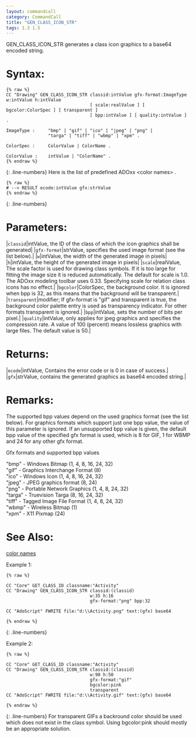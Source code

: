 ```yaml
---
layout: commandcall
category: CommandCall
title: "GEN_CLASS_ICON_STR"
tags: 1.3 1.5
---
```


GEN_CLASS_ICON_STR generates a class icon graphics to a base64 encoded string.

# Syntax:  

```adoscript
{% raw %}
CC "Drawing" GEN_CLASS_ICON_STR	classid:intValue gfx-format:ImageType w:intValue h:intValue
								[ scale:realValue ] [ bgcolor:ColorSpec ] [ transparent ]
								[ bpp:intValue ] [ quality:intValue ]  .

ImageType :		"bmp" | "gif" | "ico" | "jpeg" | "png" |
				"targa" | "tiff" | "wbmp" | "xpm" .

ColorSpec :		ColorValue | ColorName .

ColorValue :	intValue | "ColorName" .
{% endraw %}
```
{: .line-numbers}
Here is the list of predefined ADOxx &lt;color names&gt; .

```adoscript
{% raw %}
# --> RESULT ecode:intValue gfx:strValue 
{% endraw %}
```
{: .line-numbers}

# Parameters:  

|`classid`|intValue, the ID of the class of which the icon graphics shall be generated|
|`gfx-format`|strValue, specifies the used image format (see the list below).|
|`w`|intValue, the width of the generated image in pixels|
|`h`|intValue, the height of the generated image in pixels|
|`scale`|realValue, The scale factor is used for drawing class symbols. If it is too large for fitting the image size it is reduced automatically. The default for scale is 1.0. The ADOxx modeling toolbar uses 0.33. Specifying scale for relation class icons has no effect.|
|`bgcolor`|ColorSpec, the background color. It is ignored when bpp is 32, as this means that the background will be transparent.|
|`transparent`|modifier; If gfx-format is "gif" and transparent is true, the background color palette entry is used as transparency indicator. For other formats transparent is ignored.|
|`bpp`|intValue, sets the number of bits per pixel.|
|`quality`|intValue, only applies for jpeg graphics and specifies the compression rate. A value of 100 (percent) means lossless graphics with large files. The default value is 50.|

# Returns:  

|`ecode`|intValue, Contains the error code or is 0 in case of success.|
|`gfx`|strValue, contains the generated graphics as base64 encoded string.|

# Remarks:

The supported bpp values depend on the used graphics format (see the list below). For graphics formats which support just one bpp value, the value of this parameter is ignored. If an unsupported bpp value is given, the default bpp value of the specified gfx format is used, which is 8 for GIF, 1 for WBMP and 24 for any other gfx format.

Gfx formats and supported bpp values

"bmp" - Windows Bitmap (1, 4, 8, 16, 24, 32)  
"gif" - Graphics Interchange Format (8)  
"ico" - Windows Icon (1, 4, 8, 16, 24, 32)  
"jpeg" - JPEG graphics format (8, 24)  
"png" - Portable Network Graphics (1, 4, 8, 24, 32)  
"targa" - Truevision Targa (8, 16, 24, 32)  
"tiff" - Tagged Image File Format (1, 4, 8, 24, 32)  
"wbmp" - Wireless Bitmap (1)  
"xpm" - X11 Pixmap (24)

# See Also:  

[color names](color_names.html "color names")  


Example 1:

```adoscript
{% raw %}

CC "Core" GET_CLASS_ID classname:"Activity"
CC "Drawing" GEN_CLASS_ICON_STR classid:(classid)
								w:35 h:16 
								gfx-format:"png" bpp:32
								
CC "AdoScript" FWRITE file:"d:\\Activity.png" text:(gfx) base64

{% endraw %}
```
{: .line-numbers}

Example 2:

```adoscript
{% raw %}

CC "Core" GET_CLASS_ID classname:"Activity"
CC "Drawing" GEN_CLASS_ICON_STR classid:(classid)
								w:90 h:50 
								gfx-format:"gif" 
								bgcolor:pink 
								transparent
CC "AdoScript" FWRITE file:"d:\\Activity.gif" text:(gfx) base64

{% endraw %}
```
{: .line-numbers}
For transparent GIFs a backround color should be used which does not exist in the class symbol. Using bgcolor:pink should mostly be an appropriate solution.  

